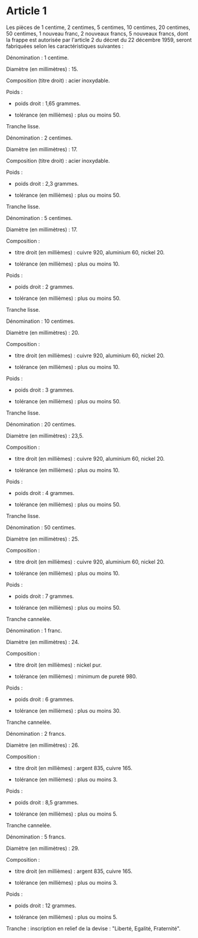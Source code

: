 # Article 1

Les pièces de 1 centime, 2 centimes, 5 centimes, 10 centimes, 20 centimes, 50 centimes, 1 nouveau franc, 2 nouveaux francs, 5 nouveaux francs, dont la frappe est autorisée par l'article 2 du décret du 22 décembre 1959, seront fabriquées selon les caractéristiques suivantes :

Dénomination : 1 centime.

Diamètre (en millimètres) : 15.

Composition (titre droit) : acier inoxydable.

Poids :

- poids droit : 1,65 grammes.

- tolérance (en millièmes) : plus ou moins 50.

Tranche lisse.

Dénomination : 2 centimes.

Diamètre (en millimètres) : 17.

Composition (titre droit) : acier inoxydable.

Poids :

- poids droit : 2,3 grammes.

- tolérance (en millièmes) : plus ou moins 50.

Tranche lisse.

Dénomination : 5 centimes.

Diamètre (en millimètres) : 17.

Composition :

- titre droit (en millièmes) : cuivre 920, aluminium 60, nickel 20.

- tolérance (en millièmes) : plus ou moins 10.

Poids :

- poids droit : 2 grammes.

- tolérance (en millièmes) : plus ou moins 50.

Tranche lisse.

Dénomination : 10 centimes.

Diamètre (en millimètres) : 20.

Composition :

- titre droit (en millièmes) : cuivre 920, aluminium 60, nickel 20.

- tolérance (en millièmes) : plus ou moins 10.

Poids :

- poids droit : 3 grammes.

- tolérance (en millièmes) : plus ou moins 50.

Tranche lisse.

Dénomination : 20 centimes.

Diamètre (en millimètres) : 23,5.

Composition :

- titre droit (en millièmes) : cuivre 920, aluminium 60, nickel 20.

- tolérance (en millièmes) : plus ou moins 10.

Poids :

- poids droit : 4 grammes.

- tolérance (en millièmes) : plus ou moins 50.

Tranche lisse.

Dénomination : 50 centimes.

Diamètre (en millimètres) : 25.

Composition :

- titre droit (en millièmes) : cuivre 920, aluminium 60, nickel 20.

- tolérance (en millièmes) : plus ou moins 10.

Poids :

- poids droit : 7 grammes.

- tolérance (en millièmes) : plus ou moins 50.

Tranche cannelée.

Dénomination :  1 franc.

Diamètre (en millimètres) : 24.

Composition :

- titre droit (en millièmes) : nickel pur.

- tolérance (en millièmes) : minimum de pureté 980.

Poids :

- poids droit : 6 grammes.

- tolérance (en millièmes) : plus ou moins 30.

Tranche cannelée.

Dénomination :  2 francs.

Diamètre (en millimètres) : 26.

Composition :

- titre droit (en millièmes) : argent 835, cuivre 165.

- tolérance (en millièmes) : plus ou moins 3.

Poids :

- poids droit : 8,5 grammes.

- tolérance (en millièmes) : plus ou moins 5.

Tranche cannelée.

Dénomination :  5 francs.

Diamètre (en millimètres) : 29.

Composition :

- titre droit (en millièmes) : argent 835, cuivre 165.

- tolérance (en millièmes) : plus ou moins 3.

Poids :

- poids droit : 12 grammes.

- tolérance (en millièmes) : plus ou moins 5.

Tranche : inscription en relief de la devise : "Liberté, Egalité, Fraternité".
